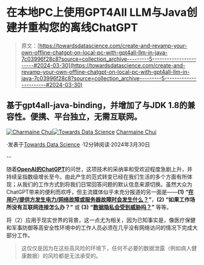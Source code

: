 # 在本地PC上使用GPT4All LLM与Java创建并重构您的离线ChatGPT

> 原文：[https://towardsdatascience.com/create-and-revamp-your-own-offline-chatgpt-on-local-pc-with-gpt4all-llm-in-java-7c03996f28c8?source=collection_archive---------5-----------------------#2024-03-30](https://towardsdatascience.com/create-and-revamp-your-own-offline-chatgpt-on-local-pc-with-gpt4all-llm-in-java-7c03996f28c8?source=collection_archive---------5-----------------------#2024-03-30)

## 基于gpt4all-java-binding，并增加了与JDK 1.8的兼容性。便携、平台独立，无需互联网。

[](https://geek-cc.medium.com/?source=post_page---byline--7c03996f28c8--------------------------------)[![Charmaine Chui](../Images/8e79a096799e5cde5e57c6407777fc71.png)](https://geek-cc.medium.com/?source=post_page---byline--7c03996f28c8--------------------------------)[](https://towardsdatascience.com/?source=post_page---byline--7c03996f28c8--------------------------------)[![Towards Data Science](../Images/a6ff2676ffcc0c7aad8aaf1d79379785.png)](https://towardsdatascience.com/?source=post_page---byline--7c03996f28c8--------------------------------) [Charmaine Chui](https://geek-cc.medium.com/?source=post_page---byline--7c03996f28c8--------------------------------)

·发表于[Towards Data Science](https://towardsdatascience.com/?source=post_page---byline--7c03996f28c8--------------------------------) ·12分钟阅读·2024年3月30日

--

随着[**OpenAI的ChatGPT**](https://openai.com/blog/chatgpt)的问世，这项技术的采纳率和受欢迎程度急剧上升，并持续呈指数级增长至今。由此产生的范式转变已经在我们生活的多个方面有所体现；从我们的工作方式到将我们日常回答问题的默认信息来源切换。虽然大众为ChatGPT带来的便利而欢呼，但主流媒体似乎未充分报道的另一面是——**(1)** **“**[**在用户/提供方发生电力/网络故障或服务器故障时会发生什么？**](https://www.bleepingcomputer.com/news/technology/its-not-just-you-chatgpt-is-down-for-many-worldwide/)**”**，**(2)** **“如果工作场所没有互联网连接怎么办？”** 或 **(3)** **“**[**数据隐私会受到威胁吗？**](https://www.makeuseof.com/things-you-must-not-share-with-ai-chatbots/)**”** 等等。

将（2）应用于现实世界的背景，这一点尤为相关，因为已知事实是，像医疗保健和军事防御等高安全性环境中的工作人员必须在几乎没有网络访问的情况下完成大部分工作。

> 这仅仅是因为在这些高风险的环境下，任何不必要的数据泄露（例如病人健康数据）的风险都是无法承受的。
